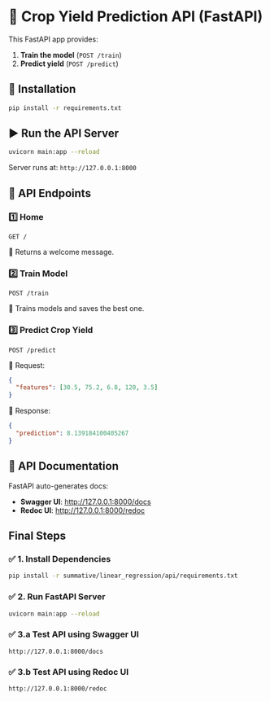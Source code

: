 # 🌱 Crop Yield Prediction API (FastAPI)

This FastAPI app provides:
1. **Train the model** (`POST /train`)
2. **Predict yield** (`POST /predict`)

## 🚀 Installation

```sh
pip install -r requirements.txt
```

## ▶️ Run the API Server

```sh
uvicorn main:app --reload
```

Server runs at: `http://127.0.0.1:8000`

## 📌 API Endpoints

### **1️⃣ Home**
```
GET /
```
🔹 Returns a welcome message.

### **2️⃣ Train Model**
```
POST /train
```
🔹 Trains models and saves the best one.

### **3️⃣ Predict Crop Yield**
```
POST /predict
```
🔹 Request:
```json
{
  "features": [30.5, 75.2, 6.8, 120, 3.5]
}
```
🔹 Response:
```json
{
  "prediction": 8.139184100405267
}
```

## 📜 API Documentation

FastAPI auto-generates docs:
* **Swagger UI**: http://127.0.0.1:8000/docs
* **Redoc UI**: http://127.0.0.1:8000/redoc

## **Final Steps**

### ✅ **1. Install Dependencies**
```sh
pip install -r summative/linear_regression/api/requirements.txt
```

### ✅ **2. Run FastAPI Server**
```sh
uvicorn main:app --reload
```

### ✅ **3.a Test API using Swagger UI**
```
http://127.0.0.1:8000/docs
```

### ✅ **3.b Test API using Redoc UI**
```
http://127.0.0.1:8000/redoc
```